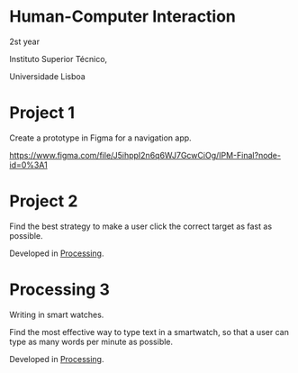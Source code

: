 # Human-Computer Interaction

2st year

Instituto Superior Técnico,

Universidade Lisboa

# Project 1

Create a prototype in Figma for a navigation app.

https://www.figma.com/file/J5ihppI2n6q6WJ7GcwCiOg/IPM-Final?node-id=0%3A1

# Project 2

Find the best strategy to make a user click the correct target as fast as possible.

Developed in [Processing](https://processing.org/).

# Processing 3

Writing in smart watches.

Find the most effective way to type text in a smartwatch, so that a user can type as many words per minute as possible.

Developed in [Processing](https://processing.org/).
